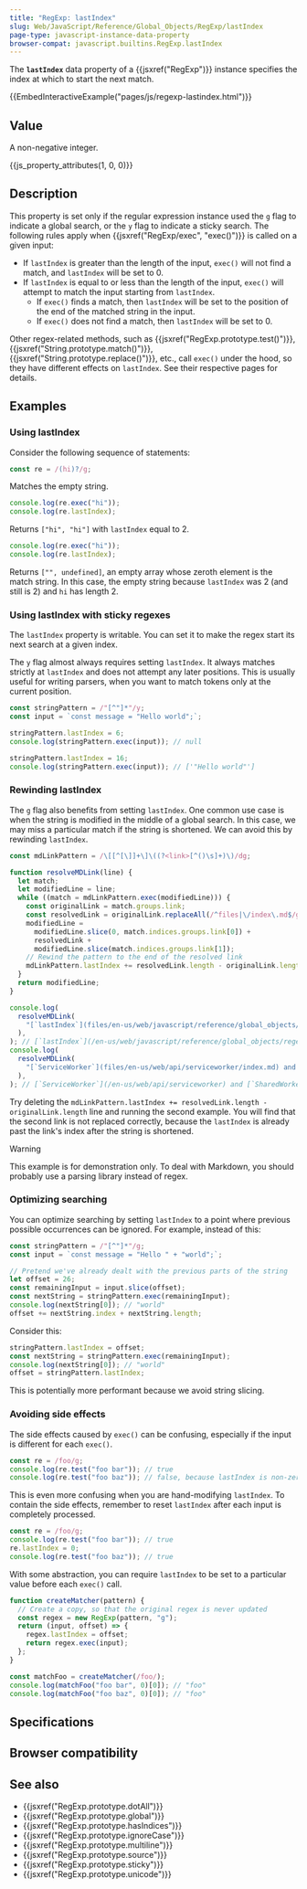 ```yaml
---
title: "RegExp: lastIndex"
slug: Web/JavaScript/Reference/Global_Objects/RegExp/lastIndex
page-type: javascript-instance-data-property
browser-compat: javascript.builtins.RegExp.lastIndex
---
```




The **`lastIndex`** data property of a {{jsxref("RegExp")}} instance specifies the index at which to start the next match.

{{EmbedInteractiveExample("pages/js/regexp-lastindex.html")}}

## Value

A non-negative integer.

{{js_property_attributes(1, 0, 0)}}

## Description

This property is set only if the regular expression instance used the `g` flag to indicate a global search, or the `y` flag to indicate a sticky search. The following rules apply when {{jsxref("RegExp/exec", "exec()")}} is called on a given input:

- If `lastIndex` is greater than the length of the input, `exec()` will not find a match, and `lastIndex` will be set to 0.
- If `lastIndex` is equal to or less than the length of the input, `exec()` will attempt to match the input starting from `lastIndex`.
  - If `exec()` finds a match, then `lastIndex` will be set to the position of the end of the matched string in the input.
  - If `exec()` does not find a match, then `lastIndex` will be set to 0.

Other regex-related methods, such as {{jsxref("RegExp.prototype.test()")}}, {{jsxref("String.prototype.match()")}}, {{jsxref("String.prototype.replace()")}}, etc., call `exec()` under the hood, so they have different effects on `lastIndex`. See their respective pages for details.

## Examples

### Using lastIndex

Consider the following sequence of statements:

```js
const re = /(hi)?/g;
```

Matches the empty string.

```js
console.log(re.exec("hi"));
console.log(re.lastIndex);
```

Returns `["hi", "hi"]` with `lastIndex` equal to 2.

```js
console.log(re.exec("hi"));
console.log(re.lastIndex);
```

Returns `["", undefined]`, an empty array whose zeroth element is the match string. In this case, the empty string because `lastIndex` was 2 (and still is 2) and `hi` has length 2.

### Using lastIndex with sticky regexes

The `lastIndex` property is writable. You can set it to make the regex start its next search at a given index.

The `y` flag almost always requires setting `lastIndex`. It always matches strictly at `lastIndex` and does not attempt any later positions. This is usually useful for writing parsers, when you want to match tokens only at the current position.

```js
const stringPattern = /"[^"]*"/y;
const input = `const message = "Hello world";`;

stringPattern.lastIndex = 6;
console.log(stringPattern.exec(input)); // null

stringPattern.lastIndex = 16;
console.log(stringPattern.exec(input)); // ['"Hello world"']
```

### Rewinding lastIndex

The `g` flag also benefits from setting `lastIndex`. One common use case is when the string is modified in the middle of a global search. In this case, we may miss a particular match if the string is shortened. We can avoid this by rewinding `lastIndex`.

```js
const mdLinkPattern = /\[[^[\]]+\]\((?<link>[^()\s]+)\)/dg;

function resolveMDLink(line) {
  let match;
  let modifiedLine = line;
  while ((match = mdLinkPattern.exec(modifiedLine))) {
    const originalLink = match.groups.link;
    const resolvedLink = originalLink.replaceAll(/^files|\/index\.md$/g, "");
    modifiedLine =
      modifiedLine.slice(0, match.indices.groups.link[0]) +
      resolvedLink +
      modifiedLine.slice(match.indices.groups.link[1]);
    // Rewind the pattern to the end of the resolved link
    mdLinkPattern.lastIndex += resolvedLink.length - originalLink.length;
  }
  return modifiedLine;
}

console.log(
  resolveMDLink(
    "[`lastIndex`](files/en-us/web/javascript/reference/global_objects/regexp/lastindex/index.md)",
  ),
); // [`lastIndex`](/en-us/web/javascript/reference/global_objects/regexp/lastindex)
console.log(
  resolveMDLink(
    "[`ServiceWorker`](files/en-us/web/api/serviceworker/index.md) and [`SharedWorker`](files/en-us/web/api/sharedworker/index.md)",
  ),
); // [`ServiceWorker`](/en-us/web/api/serviceworker) and [`SharedWorker`](/en-us/web/api/sharedworker)
```

Try deleting the `mdLinkPattern.lastIndex += resolvedLink.length - originalLink.length` line and running the second example. You will find that the second link is not replaced correctly, because the `lastIndex` is already past the link's index after the string is shortened.

> [!WARNING]
> This example is for demonstration only. To deal with Markdown, you should probably use a parsing library instead of regex.

### Optimizing searching

You can optimize searching by setting `lastIndex` to a point where previous possible occurrences can be ignored. For example, instead of this:

```js
const stringPattern = /"[^"]*"/g;
const input = `const message = "Hello " + "world";`;

// Pretend we've already dealt with the previous parts of the string
let offset = 26;
const remainingInput = input.slice(offset);
const nextString = stringPattern.exec(remainingInput);
console.log(nextString[0]); // "world"
offset += nextString.index + nextString.length;
```

Consider this:

```js
stringPattern.lastIndex = offset;
const nextString = stringPattern.exec(remainingInput);
console.log(nextString[0]); // "world"
offset = stringPattern.lastIndex;
```

This is potentially more performant because we avoid string slicing.

### Avoiding side effects

The side effects caused by `exec()` can be confusing, especially if the input is different for each `exec()`.

```js
const re = /foo/g;
console.log(re.test("foo bar")); // true
console.log(re.test("foo baz")); // false, because lastIndex is non-zero
```

This is even more confusing when you are hand-modifying `lastIndex`. To contain the side effects, remember to reset `lastIndex` after each input is completely processed.

```js
const re = /foo/g;
console.log(re.test("foo bar")); // true
re.lastIndex = 0;
console.log(re.test("foo baz")); // true
```

With some abstraction, you can require `lastIndex` to be set to a particular value before each `exec()` call.

```js
function createMatcher(pattern) {
  // Create a copy, so that the original regex is never updated
  const regex = new RegExp(pattern, "g");
  return (input, offset) => {
    regex.lastIndex = offset;
    return regex.exec(input);
  };
}

const matchFoo = createMatcher(/foo/);
console.log(matchFoo("foo bar", 0)[0]); // "foo"
console.log(matchFoo("foo baz", 0)[0]); // "foo"
```

## Specifications



## Browser compatibility



## See also

- {{jsxref("RegExp.prototype.dotAll")}}
- {{jsxref("RegExp.prototype.global")}}
- {{jsxref("RegExp.prototype.hasIndices")}}
- {{jsxref("RegExp.prototype.ignoreCase")}}
- {{jsxref("RegExp.prototype.multiline")}}
- {{jsxref("RegExp.prototype.source")}}
- {{jsxref("RegExp.prototype.sticky")}}
- {{jsxref("RegExp.prototype.unicode")}}
